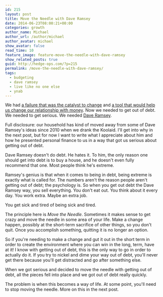 ```yaml
---
id: 215
layout: post
title: Move the Needle with Dave Ramsey
date: 2014-06-23T08:00:21+00:00
categories: growth
author_name: Michael
author_url: /author/michael
author_avatar: michael
show_avatar: false
read_time: 10
feature_image: feature-move-the-needle-with-dave-ramsey 
show_related_posts: true 
guid: http://hedge-ops.com/?p=215
permalink: /move-the-needle-with-dave-ramsey/
tags:
  - budgeting
  - dave ramsey
  - live like no one else
  - ynab
---
```

We had [a failure that was the catalyst to change](/failure-the-catalyst/) and [a tool that would help us change our relationship with money](/you-need-a-budget/). Now we needed to get out of debt. We needed to get serious. We needed [Dave Ramsey](http://www.amazon.com/gp/product/1595555277/ref=as_li_qf_sp_asin_il_tl?ie=UTF8&camp=1789&creative=9325&creativeASIN=1595555277&linkCode=as2&tag=hedgeopscom-20&linkId=O5HAQUNJLACSUUTX).<!--more-->

Full disclosure: our household has kind of moved away from some of Dave Ramsey's ideas since 2010 when we drank the Koolaid. I'll get into why in the next post, but for now I want to write what I appreciate about him and how he presented personal finance to us in a way that got us serious about getting out of debt.

Dave Ramsey doesn't do debt. He hates it. To him, the only reason one should get into debt is to buy a house, and he doesn't even fully recommend that one. Most people think he's extreme.

Ramsey's genius is that when it comes to being in debt, being extreme is exactly what is called for. The numbers aren't the reason people aren't getting out of debt; the psychology is. So when you get out debt the Dave Ramsey way, you sell everything. You don't eat out. You think about it every day. You work extra. Maybe an extra job.

You get sick and tired of being sick and tired.

The principle here is _Move the Needle_. Sometimes it makes sense to get crazy and move the needle in some area of your life. Make a change happen, possibly at the short-term sacrifice of other things, so you don't quit. Once you accomplish something, quitting it is no longer an option.

So if you're needing to make a change and gut it out in the short term in order to create the environment where you can win in the long, term, have at it! I know with getting out of debt, this is the only way to go in order to actually do it. If you try to nickel and dime your way out of debt, you'll never get there because you'll get distracted and go after something else.

When we got serious and decided to move the needle with getting out of debt, all the pieces fell into place and we got out of debt really quickly.

The problem is when this becomes a way of life. At some point, you'll need to stop moving the needle. More on this in the next post.